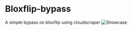 # Bloxflip-bypass
A simple bypass on bloxflip using cloudscraper
![Showcase](https://cdn.discordapp.com/attachments/984535694267543562/1021872500172410920/unknown.png?size=4096 "Showcase")

